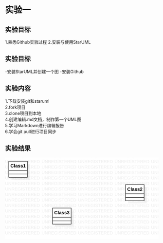 # 实验一

## 实验目标

1.熟悉Github实验过程
2.安装与使用StarUML

## 实验目标

 -安装StarUML并创建一个图
 -安装Github

## 实验内容

1.下载安装git和staruml  
2.fork项目  
3.clone项目到本地  
4.创建编辑.md文档，制作第一个UML图  
5.学习Markdown进行编辑报告  
6.学会git pull进行项目同步

## 实验结果

![第一个UML图](./model1.jpg)
